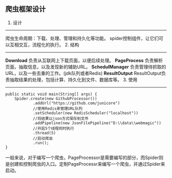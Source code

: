 爬虫框架设计
------

 1. 设计

----------

 爬虫生命周期：下载、处理、管理和持久化等功能。 spider控制组件，让它们可以互相交互，流程化的执行。
 2. 结构

----------

**Download**
负责从互联网上下载页面，以便后续处理。
**PageProcess**
负责解析页面，抽取信息，以及发现新的辅助URL。
**SchedulManager**
负责管理待抓取的URL，以及一些去重的工作。(jdk队列或者Redis)
**ResultOutput**
ResultOutput负责抽取结果的处理，包括计算、持久化到文件、数据库等。
 3. 使用


----------


```
public static void main(String[] args) {
    Spider.create(new GithubProcessor())
            .addUrl("https://github.com/junicore")
            //使用Redis来管理URL队列
            .setScheduler(new RedisScheduler("localhost"))
            //将结果以json方式保存到文件
            .addPipeline(new JsonFilePipeline("D:\\data\\webmagic"))
            //开启5个线程同时执行
            .thread(5)
            //启动爬虫
            .run();
}
```

一般来说，对于编写一个爬虫，PageProcessor是需要编写的部分，而Spider则是创建和控制爬虫的入口。定制PageProcessr来编写一个爬虫，并通过Spider来启动。
